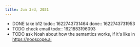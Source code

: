 ```yaml
---
title: Jun 3rd, 2021
---
```


- DONE take b12
  todo:: 1622743731464
  done:: 1622743731953
- TODO check email
  todo:: 1621883196093
- TODO ask Noah about how the semantics works, if it's like in https://nooscope.ai